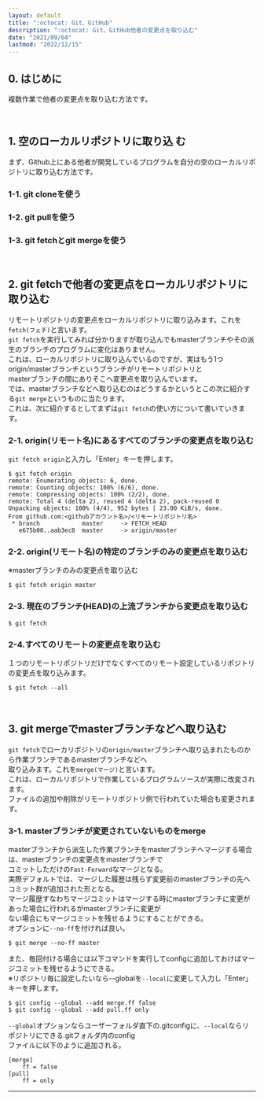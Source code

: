```yaml
---
layout: default
title: ":octocat: Git、GitHub"
description: ":octocat: Git、GitHub他者の変更点を取り込む"
date: "2021/09/04"
lastmod: "2022/12/15"
---
```


## 0. はじめに
複数作業で他者の変更点を取り込む方法です。  

<br />

## 1. 空のローカルリポジトリに取り込 む  
まず、Github上にある他者が開発しているプログラムを自分の空のローカルリポジトリに取り込む方法です。  

### 1-1. git cloneを使う  

### 1-2. git pullを使う

### 1-3. git fetchとgit mergeを使う

<br />

## 2. git fetchで他者の変更点をローカルリポジトリに取り込む 
リモートリポジトリの変更点をローカルリポジトリに取り込みます。これを`fetch(フェチ)`と言います。   
`git fetch`を実行してみれば分かりますが取り込んでもmasterブランチやその派生のブランチのプログラムに変化はありません。  
これは、ローカルリポジトリに取り込んでいるのですが、実はもう1つorigin/masterブランチというブランチがリモートリポジトリと  
masterブランチの間にありそこへ変更点を取り込んでいます。  
では、masterブランチなどへ取り込むのはどうするかというとこの次に紹介する`git merge`というものに当たります。  
これは、次に紹介するとしてまずは`git fetch`の使い方について書いていきます。  

### 2-1. origin(リモート名)にあるすべてのブランチの変更点を取り込む  
`git fetch origin`と入力し「Enter」キーを押します。  
```
$ git fetch origin
remote: Enumerating objects: 6, done.
remote: Counting objects: 100% (6/6), done.
remote: Compressing objects: 100% (2/2), done.
remote: Total 4 (delta 2), reused 4 (delta 2), pack-reused 0
Unpacking objects: 100% (4/4), 952 bytes | 23.00 KiB/s, done.
From github.com:<githubアカウント名>/<リモートリポジトリ名>
 * branch            master     -> FETCH_HEAD
   e675b00..aab3ec8  master     -> origin/master
```

### 2-2. origin(リモート名)の特定のブランチのみの変更点を取り込む  
※masterブランチのみの変更点を取り込む  
```
$ git fetch origin master
```

### 2-3. 現在のブランチ(HEAD)の上流ブランチから変更点を取り込む  
```
$ git fetch
```

### 2-4.すべてのリモートの変更点を取り込む  
１つのリモートリポジトリだけでなくすべてのリモート設定しているリポジトリの変更点を取り込みます。  
```
$ git fetch --all
```

<br />

## 3. git mergeでmasterブランチなどへ取り込む  
`git fetch`でローカリポジトリの`origin/master`ブランチへ取り込まれたものから作業ブランチであるmasterブランチなどへ  
取り込みます。これを`merge(マージ)`と言います。  
これは、ローカルリポジトリで作業しているプログラムソースが実際に改変されます。  
ファイルの追加や削除がリモートリポジトリ側で行われていた場合も変更されます。  

### 3-1. masterブランチが変更されていないものをmerge
masterブランチから派生した作業ブランチをmasterブランチへマージする場合は、masterブランチの変更点をmasterブランチで  
コミットしただけの`Fast-Forward`なマージとなる。  
実際デフォルトでは、マージした履歴は残らず変更前のmasterブランチの先へコミット群が追加された形となる。  
マージ履歴すなわちマージコミットはマージする時にmasterブランチに変更があった場合に行われるがmasterブランチに変更が  
ない場合にもマージコミットを残せるようにすることができる。  
オプションに`--no-ff`を付ければ良い。  

```
$ git merge --no-ff master
```

また、毎回付ける場合には以下コマンドを実行してconfigに追加しておけばマージコミットを残せるようにできる。  
※リポジトリ毎に設定したいなら--globalを`--local`に変更して入力し「Enter」キーを押します。  
```
$ git config --global --add merge.ff false
$ git config --global --add pull.ff only
```

`--global`オプションならユーザーフォルダ直下の.gitconfigに、`--local`ならリポジトリにできる.gitフォルダ内のconfig  
ファイルに以下のように追加される。  

```
[merge]
    ff = false
[pull]
    ff = only
```



***
